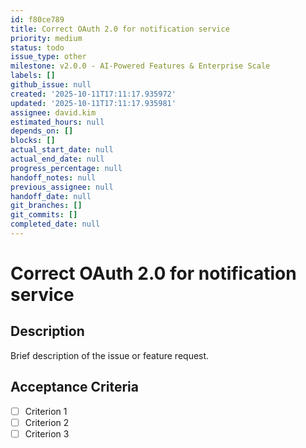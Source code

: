 ```yaml
---
id: f80ce789
title: Correct OAuth 2.0 for notification service
priority: medium
status: todo
issue_type: other
milestone: v2.0.0 - AI-Powered Features & Enterprise Scale
labels: []
github_issue: null
created: '2025-10-11T17:11:17.935972'
updated: '2025-10-11T17:11:17.935981'
assignee: david.kim
estimated_hours: null
depends_on: []
blocks: []
actual_start_date: null
actual_end_date: null
progress_percentage: null
handoff_notes: null
previous_assignee: null
handoff_date: null
git_branches: []
git_commits: []
completed_date: null
---
```


# Correct OAuth 2.0 for notification service

## Description

Brief description of the issue or feature request.

## Acceptance Criteria

- [ ] Criterion 1
- [ ] Criterion 2
- [ ] Criterion 3